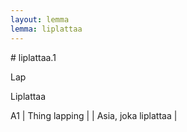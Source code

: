 ```yaml
---
layout: lemma
lemma: liplattaa
---
```


<div class="sense">
# <span class="sensename">liplattaa.1</span>

<span class="description">Lap</span>

<span class="description">Liplattaa</span>

A1 | Thing lapping |   | Asia, joka liplattaa |  

</div>

